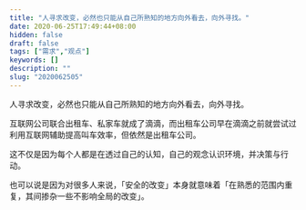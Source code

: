 ```yaml
---
title: "人寻求改变，必然也只能从自己所熟知的地方向外看去，向外寻找。"
date: 2020-06-25T17:49:44+08:00
hidden: false
draft: false
tags: ["需求","观点"]
keywords: []
description: ""
slug: "2020062505"
---
```

人寻求改变，必然也只能从自己所熟知的地方向外看去，向外寻找。

互联网公司联合出租车、私家车就成了滴滴，而出租车公司早在滴滴之前就尝试过利用互联网辅助提高叫车效率，但依然是出租车公司。

这不仅是因为每个人都是在透过自己的认知，自己的观念认识环境，并决策与行动。

也可以说是因为对很多人来说，「安全的改变」本身就意味着「在熟悉的范围内重复，其间掺杂一些不影响全局的改变」。
